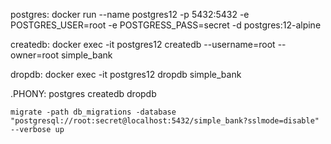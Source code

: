 postgres: 
	docker run --name postgres12 -p 5432:5432 -e POSTGRES_USER=root -e POSTGRESS_PASS=secret -d postgres:12-alpine

createdb:
	docker exec -it postgres12 createdb --username=root --owner=root simple_bank

dropdb:
	docker exec -it postgres12 dropdb simple_bank

.PHONY: postgres createdb dropdb

	migrate -path db_migrations -database "postgresql://root:secret@localhost:5432/simple_bank?sslmode=disable" --verbose up